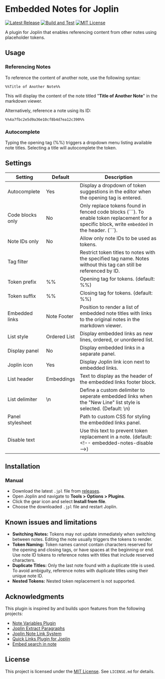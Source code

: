 # Embedded Notes for Joplin

[![Latest Release](https://img.shields.io/github/v/release/njobnz/joplin-plugin-embedded-notes?logo=joplin&label=plugin&color=1071D3)](https://github.com/njobnz/joplin-plugin-embedded-notes/releases/latest)
[![Build and Test](https://img.shields.io/github/actions/workflow/status/njobnz/joplin-plugin-embedded-notes/test.yml)](https://github.com/njobnz/joplin-plugin-embedded-notes/actions/workflows/test.yml)
[![MIT License](https://img.shields.io/github/license/njobnz/joplin-plugin-embedded-notes)](https://opensource.org/licenses/MIT)

A plugin for Joplin that enables referencing content from other notes using placeholder tokens.

## Usage

### Referencing Notes

To reference the content of another note, use the following syntax:

```
%%Title of Another Note%%
```

This will display the content of the note titled "**Title of Another Note**" in the markdown viewer.

Alternatively, reference a note using its ID:

```
%%4a7fbc2e5d9a36e10cf8b4d7ea12c390%%
```

### Autocomplete

Typing the opening tag (%%) triggers a dropdown menu listing available note titles. Selecting a title will autocomplete the token.

## Settings

| Setting          | Default      | Description                                                                                                                                           |
| ---------------- | ------------ | ----------------------------------------------------------------------------------------------------------------------------------------------------- |
| Autocomplete     | Yes          | Display a dropdown of token suggestions in the editor when the opening tag is entered.                                                                |
| Code blocks only | No           | Only replace tokens found in fenced code blocks (\`\`\`). To enable token replacement for a specific block, write `embedded` in the header. (\`\`\`). |
| Note IDs only    | No           | Allow only note IDs to be used as tokens.                                                                                                             |
| Tag filter       |              | Restrict token titles to notes with the specified tag name. Notes without this tag can still be referenced by ID.                                     |
| Token prefix     | %%           | Opening tag for tokens. (default: %%)                                                                                                                 |
| Token suffix     | %%           | Closing tag for tokens. (default: %%)                                                                                                                 |
| Embedded links   | Note Footer  | Position to render a list of embedded note titles with links to the original notes in the markdown viewer.                                            |
| List style       | Ordered List | Display embedded links as new lines, ordered, or unordered list.                                                                                      |
| Display panel    | No           | Display embedded links in a separate panel.                                                                                                           |
| Joplin icon      | Yes          | Display Joplin link icon next to embedded links.                                                                                                      |
| List header      | Embeddings   | Text to display as the header of the embedded links footer block.                                                                                     |
| List delimiter   | \\n          | Define a custom delimiter to seperate embedded links when the "New Line" list style is selected. (Default: \\n)                                       |
| Panel stylesheet |              | Path to custom CSS for styling the embedded links panel.                                                                                              |
| Disable text     |              | Use this text to prevent token replacement in a note. (default: \<!-- embedded-notes-disable -->)                                                      |

## Installation
<!--
### Automatic

- Open Joplin and navigate to **Tools > Options > Plugins**.
- Search for **"Embedded Notes"** and click **Install**.
- Restart Joplin to enable the plugin.
-->
### Manual

- Download the latest `.jpl` file from [releases](https://github.com/njobnz/joplin-plugin-embedded-notes/releases/latest).
- Open Joplin and navigate to **Tools > Options > Plugins**.
- Click the gear icon and select **Install from file**.
- Choose the downloaded `.jpl` file and restart Joplin.

## Known issues and limitations

- **Switching Notes:** Tokens may not update immediately when switching between notes. Editing the note usually triggers the tokens to render.
- **Token Naming:** Token names cannot contain characters reserved for the opening and closing tags, or have spaces at the beginning or end. Use note ID tokens to reference notes with titles that include reserved characters.
- **Duplicate Titles:** Only the last note found with a duplicate title is used. To avoid ambiguity, reference notes with duplicate titles using their unique note ID.
- **Nested Tokens:** Nested token replacement is not supported.

## Acknowledgments

This plugin is inspired by and builds upon features from the following projects:

- [Note Variables Plugin](https://github.com/DanteCoder/JoplinPluginNoteVariables)
- [Joplin Extract Paragraphs](https://github.com/djsudduth/joplin-plugin-paragraph-extractor)
- [Joplin Note Link System](https://github.com/ylc395/joplin-plugin-note-link-system)
- [Quick Links Plugin for Joplin](https://github.com/roman-r-m/joplin-plugin-quick-links)
- [Embed search in note](https://github.com/ambrt/joplin-plugin-embed-search)

## License

This project is licensed under the [MIT License](LICENSE.md). See `LICENSE.md` for details.
